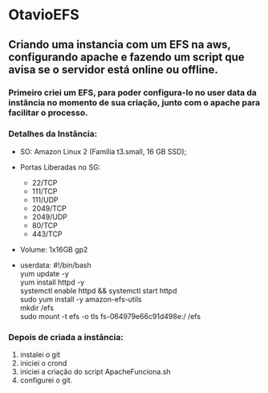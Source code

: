 # OtavioEFS
## Criando uma instancia com um EFS na aws, configurando apache e fazendo um script que avisa se o servidor está online ou offline. 

### Primeiro criei um EFS, para poder configura-lo no user data da instância no momento de sua criação, junto com o apache para facilitar o processo.

### Detalhes da Instância: 
  - SO: Amazon Linux 2 (Família t3.small, 16 GB SSD);

  - Portas Liberadas no SG:
    * 22/TCP
    * 111/TCP
    * 111/UDP
    * 2049/TCP
    * 2049/UDP
    * 80/TCP
    * 443/TCP
  
  - Volume: 1x16GB gp2

  - userdata:
    #!/bin/bash  
    yum update -y  
    yum install httpd -y  
    systemctl enable httpd && systemctl start httpd  
    sudo yum install -y amazon-efs-utils  
    mkdir /efs  
    sudo mount -t efs -o tls fs-064979e66c91d498e:/ /efs  
    
### Depois de criada a instância:
  1. instalei o git
  2. iniciei o crond 
  3. iniciei a criação do script ApacheFunciona.sh
  4.  configurei o git.
